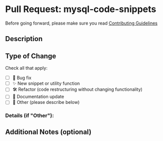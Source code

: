 # Pull Request: mysql-code-snippets

Before going forward, please make sure you read [Contributing Guidelines](https://github.com/ypdev19/.github/CONTRIBUTING.md)

## Description
<!-- Briefly explain what this PR adds or changes and attach capture samples if necessary -->

## Type of Change

Check all that apply:

- [ ] 🐛 Bug fix
- [ ] ✨ New snippet or utility function
- [ ] 🛠 Refactor (code restructuring without changing functionality)
- [ ] 📄 Documentation update
- [ ] 🚧 Other (please describe below)

### Details (if "Other"):
<!-- Provide additional context here -->

## Additional Notes (optional)
<!-- Include anything else reviewers should know about this PR -->

